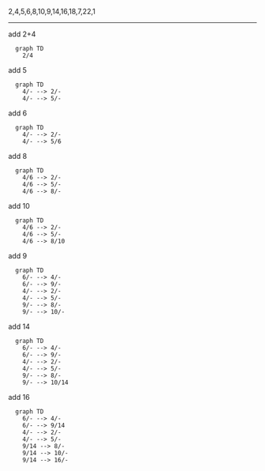 2,4,5,6,8,10,9,14,16,18,7,22,1

---

add 2+4

```{mermaid}
  graph TD
    2/4
```

add 5

```{mermaid}
  graph TD
    4/- --> 2/-
    4/- --> 5/-
```

add 6

```{mermaid}
  graph TD
    4/- --> 2/-
    4/- --> 5/6
```

add 8

```{mermaid}
  graph TD
    4/6 --> 2/-
    4/6 --> 5/-
    4/6 --> 8/-
```

add 10

```{mermaid}
  graph TD
    4/6 --> 2/-
    4/6 --> 5/-
    4/6 --> 8/10
```

add 9

```{mermaid}
  graph TD
    6/- --> 4/-
    6/- --> 9/-
    4/- --> 2/-
    4/- --> 5/-
    9/- --> 8/-
    9/- --> 10/-
```

add 14

```{mermaid}
  graph TD
    6/- --> 4/-
    6/- --> 9/-
    4/- --> 2/-
    4/- --> 5/-
    9/- --> 8/-
    9/- --> 10/14
```

add 16

```{mermaid}
  graph TD
    6/- --> 4/-
    6/- --> 9/14
    4/- --> 2/-
    4/- --> 5/-
    9/14 --> 8/-
    9/14 --> 10/-
    9/14 --> 16/-
```
